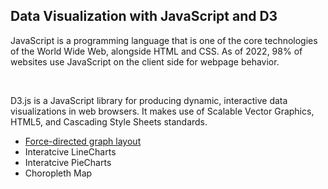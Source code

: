 <h2> Data Visualization with JavaScript and D3</h2>
<p> JavaScript is a programming language that is one of the core technologies of the World Wide Web, alongside HTML and CSS. As of 2022, 98% of websites use JavaScript on the client side for webpage behavior.</p>
<br>
<p> D3.js is a JavaScript library for producing dynamic, interactive data visualizations in web browsers. It makes use of Scalable Vector Graphics, HTML5, and Cascading Style Sheets standards. </p>
<ul>
<li> <a href="Force_Directed_Graph/README.md">Force-directed graph layout</a></li>
<li> Interatcive LineCharts </li>
<li> Interatcive PieCharts</li>
<li> Choropleth Map</li>

</ul>
